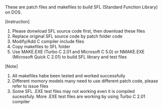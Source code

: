 These are patch files and makefiles to build SFL (Standard Function Library) on DOS.

[Instruction]
1. Please donwload SFL source code first, then download these files
2. Replace original SFL source code by patch folder code
3. Modify/Add C compiler include files
4. Copy makefiles to SFL folder
5. Use MAKE.EXE (Turbo C 2.01 and Microsoft C 5.0) or NMAKE.EXE (Microsoft Quick C 2.01) to build SFL library and test files

[Note]
1. All makefiles habe been tested and worked successfully
2. Different momory models many need to use different patch code, please refer to issue files
3. Some SFL .EXE test files may not working even it is compiled sucessfuly. More .EXE test files are working by using Turbo C 2.01 compiler
